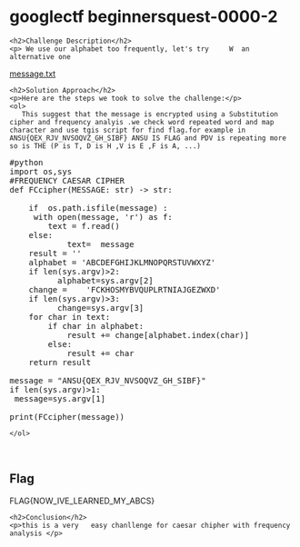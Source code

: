<!DOCTYPE html>
<html>

<body>
    <h1>googlectf beginnersquest-0000-2</h1>

    <h2>Challenge Description</h2>
    <p> We use our alphabet too frequently, let's try     W  an alternative one 
   <a href="https://cybersecctf.github.io/blog/2024/googlectf/beginners-quest/0000/2/message.txt">message.txt</a>                                       
</p>
 
    <h2>Solution Approach</h2>
    <p>Here are the steps we took to solve the challenge:</p>
    <ol>
       This suggest that the message is encrypted using a Substitution cipher and frequency analyis .we check word repeated word and map character and use tgis script for find flag.for example in ANSU{QEX_RJV_NVSOQVZ_GH_SIBF} ANSU IS FLAG and PDV is repeating more so is THE (P is T, D is H ,V is E ,F is A, ...)
<pre>
#python
import os,sys
#FREQUENCY CAESAR CIPHER
def FCcipher(MESSAGE: str) -> str:
    
    if  os.path.isfile(message) :
     with open(message, 'r') as f:
        text = f.read()
    else:
            text=  message
    result = ''
    alphabet = 'ABCDEFGHIJKLMNOPQRSTUVWXYZ'
    if len(sys.argv)>2:
          alphabet=sys.argv[2]
    change =    'FCKHOSMYBVQUPLRTNIAJGEZWXD'
    if len(sys.argv)>3:
          change=sys.argv[3] 
    for char in text:
        if char in alphabet:
            result += change[alphabet.index(char)]
        else:
            result += char
    return result

message = "ANSU{QEX_RJV_NVSOQVZ_GH_SIBF}"
if len(sys.argv)>1:
 message=sys.argv[1]

print(FCcipher(message))
</pre>
 
       
    
    </ol>
<br>
    <h2>Flag</h2>
    <p class="flag">FLAG{NOW_IVE_LEARNED_MY_ABCS}
</p>

    <h2>Conclusion</h2>
    <p>this is a very   easy chanllenge for caesar chipher with frequency analysis </p>
</body>
</html>


 